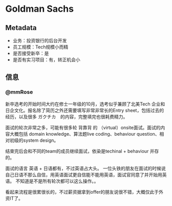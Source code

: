 # Goldman Sachs

## Metadata

- 业务：投资银行的后台开发
- 员工规模：Tech规模小而精
- 是否接受新卒：是
- 是否有实习项目：有，转正机会小

## 信息

### @mmRose
新卒选考的开始时间大约在修士一年级的10月，选考似乎兼顾了北美Tech 企业和日企文化。报名除了简历之外还需要填写非常非常长的Entry sheet，包括过去的经历，以及很多 ガクチカ　的内容，完整填完也很耗费精力。

面试的轮次非常之多，可能有很多轮 背靠背 的 （virtual）onsite面试。面试的内容大概包括 domain knowledge、算法题live coding、behaviour question、相对初级的system design。

结束完后会和不同的team的成员继续面试，依染是techinal + behaviour 并存的。

面试的语言 英语 + 日语都有，不过英语占大头。 一位头铁的朋友在面试的时候说自己日语不那么自信，用英语面试更自信能不能用英语，面试官同意了并开始用英语。 不知道是不是所有轮次都可以这么操作。。

看起来流程是很累很长的，不过薪资据拿到offer的朋友说很不错，大概仅此于外资IT了。